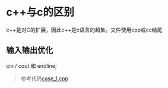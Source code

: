 c++与c的区别
===
c++是对C的扩展，因此c++是c语言的超集。文件使用cpp或cc结尾

## 输入输出优化
cin / cout 和 endline;
> 参考代码[case_1.cpp](case_1.cpp)
